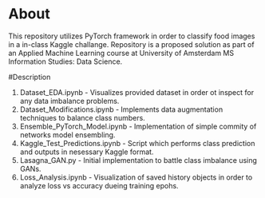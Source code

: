# About 
This repository utilizes PyTorch framework in order to classify food images in a in-class Kaggle challange.
Repository is a proposed solution as part of an Applied Machine Learning course at University of Amsterdam MS Information Studies: Data Science.

#Description
1. Dataset_EDA.ipynb - Visualizes provided dataset in order ot inspect for any data imbalance problems.
2. Dataset_Modifications.ipynb - Implements data augmentation techniques to balance class numbers.
3. Ensemble_PyTorch_Model.ipynb - Implementation of simple commity of networks model ensembling.
4. Kaggle_Test_Predictions.ipynb - Script which performs class prediction and outputs in nesessary Kaggle format.
5. Lasagna_GAN.py - Initial implementation to battle class imbalance using GANs.
6. Loss_Analysis.ipynb - Visualization of saved history objects in order to analyze loss vs accuracy dueing training epohs.